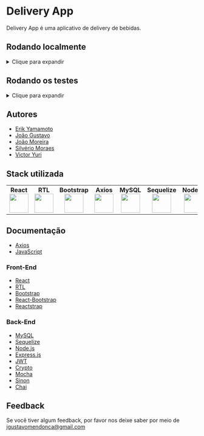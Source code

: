 
# Delivery App

Delivery App é uma aplicativo de delivery de bebidas.


## Rodando localmente

<details>
    <summary>Clique para expandir</summary>
    <br>

Clone o projeto

```bash
  git clone https://github.com/Joaogustavo789/Delivery-App
```

Entre no diretório do projeto

```bash
  cd Delivery-App
```

Instale as dependências

```bash
  npm install
```
</details>


## Rodando os testes

<details>
    <summary>Clique para expandir</summary>
    <br>

Para rodar os testes, rode o seguinte comando

```bash
  npm test
```
</details>

<!--
## Variáveis de Ambiente

Para rodar esse projeto, você vai precisar adicionar as seguintes variáveis de ambiente no seu .env

`API_KEY`

`ANOTHER_API_KEY`
-->

<!--
## Funcionalidades

- Temas dark e light
- Preview em tempo real
- Modo tela cheia
- Multiplataforma
-->

## Autores

- [Erik Yamamoto](https://github.com/erik-ymmt)
- [João Gustavo](https://github.com/Joaogustavo789)
- [João Moreira](https://github.com/joaogmmoreira)
- [Silvério Moraes](https://github.com/SilverioMoraes)
- [Victor Yuri](https://github.com/VictorYuriTC)


## Stack utilizada

<table width="320px" align="center">
  <tbody>
    <tr valign="top">
      <td width="80px" align="center">
        <span><strong>React</strong></span><br>
        <img height="50" src="https://cdn.jsdelivr.net/gh/devicons/devicon/icons/react/react-original.svg" />
      </td>
      <td width="80px" align="center">
        <span><strong>RTL</strong></span><br>
        <img height="50" src="https://testing-library.com/img/octopus-128x128.png" />
      </td>
      <td width="80px" align="center">
        <span><strong>Bootstrap</strong></span><br>
        <img height="50" src="https://cdn.jsdelivr.net/gh/devicons/devicon/icons/bootstrap/bootstrap-original.svg" />
      </td>
      <td width="80px" align="center">
        <span><strong>Axios</strong></span><br>
        <img height="50" src="https://user-images.githubusercontent.com/99046967/231626536-a81ba595-62ad-4a2f-9241-05129830b2bb.png" />
      </td>
      <td width="80px" align="center">
        <span><strong>MySQL</strong></span><br>
        <img height="50" src="https://cdn.jsdelivr.net/gh/devicons/devicon/icons/mysql/mysql-original-wordmark.svg" />
      </td>
      <td width="80px" align="center">
        <span><strong>Sequelize</strong></span><br>
        <img height="50" src="https://cdn.jsdelivr.net/gh/devicons/devicon/icons/sequelize/sequelize-original.svg" />
      </td>
      <td width="80px" align="center">
        <span><strong>Node.js</strong></span><br>
        <img height="50" src="https://cdn.jsdelivr.net/gh/devicons/devicon/icons/nodejs/nodejs-original.svg" />
      </td>
      <td width="80px" align="center">
        <span><strong>Express.js</strong></span><br>
        <img height="50" src="https://cdn.jsdelivr.net/gh/devicons/devicon/icons/express/express-original.svg" />
      </td>
      <td width="80px" align="center">
        <span><strong>JWT</strong></span><br>
        <img height="50" src="https://user-images.githubusercontent.com/99046967/231625900-0153f7dd-35de-4c11-b964-e7cd17783320.png" />
      </td>
      <td width="80px" align="center">
        <span><strong>Mocha</strong></span><br>
        <img height="50" src="https://cdn.jsdelivr.net/gh/devicons/devicon/icons/mocha/mocha-plain.svg" />
      </td>
      <td width="80px" align="center">
        <span><strong>Sinon</strong></span><br>
        <img height="50" src="https://sinonjs.org/assets/images/logo.png" />
      </td>
      <td width="80px" align="center">
        <span><strong>Chai</strong></span><br>
        <img height="50" src="https://www.vectorlogo.zone/logos/chaijs/chaijs-icon.svg" />
      </td>
    </tr>
  </tbody>
</table>

## Documentação

- [Axios](https://axios-http.com/ptbr/)
- [JavaScript](https://developer.mozilla.org/pt-BR/docs/Web/JavaScript)

### Front-End
- [React](https://react.dev/)
- [RTL](https://testing-library.com/)
- [Bootstrap](https://getbootstrap.com/docs/5.2/getting-started/introduction/)
- [React-Bootstrap](https://react-bootstrap.github.io/)
- [Reactstrap](https://reactstrap.github.io/?path=/story/home-installation--page)

### Back-End
- [MySQL](https://www.mysql.com/)
- [Sequelize](https://sequelize.org/)
- [Node.js](https://nodejs.org/pt-br)
- [Express.js](https://expressjs.com/pt-br/)
- [JWT](https://jwt.io/)
- [Crypto](https://nodejs.org/api/crypto.html#crypto_crypto_createhash_algorithm_options)
- [Mocha](https://mochajs.org/)
- [Sinon](https://sinonjs.org/)
- [Chai](https://www.chaijs.com/)

## Feedback

Se você tiver algum feedback, por favor nos deixe saber por meio de jgustavomendonca@gmail.com

<!--
## Documentação da API

#### Retorna todos os itens

```http
  GET /api/items
```

| Parâmetro   | Tipo       | Descrição                           |
| :---------- | :--------- | :---------------------------------- |
| `api_key` | `string` | **Obrigatório**. A chave da sua API |

#### Retorna um item

```http
  GET /api/items/${id}
```

| Parâmetro   | Tipo       | Descrição                                   |
| :---------- | :--------- | :------------------------------------------ |
| `id`      | `string` | **Obrigatório**. O ID do item que você quer |

#### add(num1, num2)

Recebe dois números e retorna a sua soma.
-->
